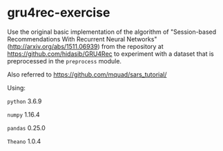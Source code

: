 # gru4rec-exercise
Use the original basic implementation of the algorithm of "Session-based Recommendations With Recurrent Neural Networks" (http://arxiv.org/abs/1511.06939) from the repository at https://github.com/hidasib/GRU4Rec to experiment with a dataset that is preprocessed in the `preprocess` module.

Also referred to https://github.com/mquad/sars_tutorial/

Using:

`python`                    3.6.9

`numpy`                     1.16.4

`pandas`                    0.25.0

`Theano`                    1.0.4
